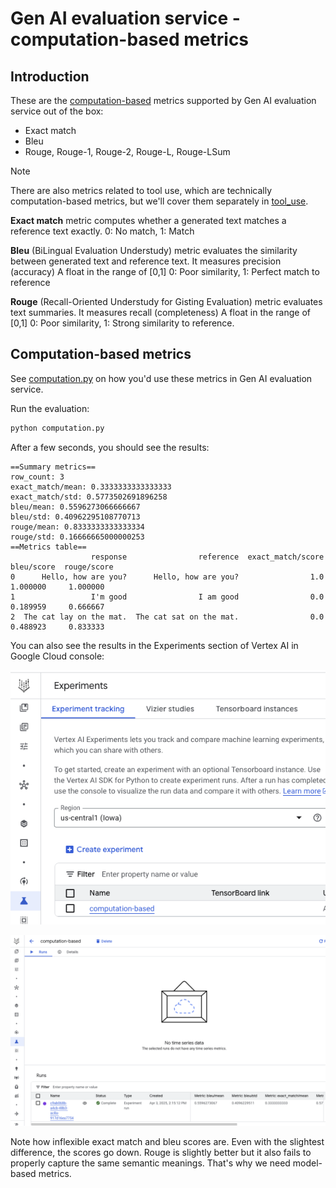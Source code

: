 # Gen AI evaluation service - computation-based metrics

## Introduction 

These are the [computation-based](https://cloud.google.com/vertex-ai/generative-ai/docs/models/determine-eval#computation-based-metrics)
metrics supported by Gen AI evaluation service out of the box:
* Exact match 
* Bleu
* Rouge, Rouge-1, Rouge-2, Rouge-L, Rouge-LSum

> [!NOTE]
> There are also metrics related to tool use, which are technically computation-based metrics, but we'll cover them
> separately in [tool_use](../tool_use).

**Exact match** metric computes whether a generated text matches a reference text exactly.
0: No match, 1: Match

**Bleu** (BiLingual Evaluation Understudy) metric evaluates the similarity between generated text and reference text.
It measures precision (accuracy)
A float in the range of [0,1]
0: Poor similarity, 1: Perfect match to reference

**Rouge** (Recall-Oriented Understudy for Gisting Evaluation) metric evaluates text summaries.
It measures recall (completeness)
A float in the range of [0,1]
0: Poor similarity, 1: Strong similarity to reference.

## Computation-based metrics

See [computation.py](./computation.py) on how you'd use these metrics in Gen AI evaluation service.

Run the evaluation:

```python
python computation.py
```

After a few seconds, you should see the results:
```console
==Summary metrics==
row_count: 3
exact_match/mean: 0.3333333333333333
exact_match/std: 0.5773502691896258
bleu/mean: 0.5596273066666667
bleu/std: 0.40962295108770713
rouge/mean: 0.8333333333333334
rouge/std: 0.16666665000000253
==Metrics table==
                  response                reference  exact_match/score  bleu/score  rouge/score
0      Hello, how are you?      Hello, how are you?                1.0    1.000000     1.000000
1                 I'm good                I am good                0.0    0.189959     0.666667
2  The cat lay on the mat.  The cat sat on the mat.                0.0    0.488923     0.833333
```

You can also see the results in the Experiments section of Vertex AI in Google Cloud console:

![Vertex AI Experiments](../images/vertexai_exp1.png)

![Vertex AI Experiments](../images/vertexai_exp2.png)

Note how inflexible exact match and bleu scores are. Even with the slightest difference, the scores go down. 
Rouge is slightly better but it also fails to properly capture the same semantic meanings. That's why we need model-based
metrics.